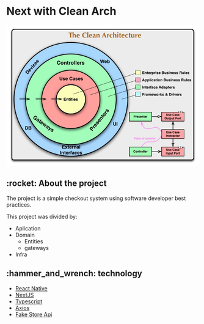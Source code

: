 # Next with Clean Arch

<img src="https://github.com/viniciusbls9/next-clean-arch/blob/main/.github/img/CleanArchitecture.jpg" />

<h2>:rocket: About the project</h2>
<p>The project is a simple checkout system
using software developer best practices.</p>

<p>This project was divided by:</p>

- Aplication
- Domain
    - Entities
    - gateways
- Infra

<h2>:hammer_and_wrench: technology</h2>

 - [React Native](https://reactjs.org/)
 - [NextJS](https://vercel.com/home?utm_source=next-site&utm_medium=banner&utm_campaign=next-website)
 - [Typescript](https://www.typescriptlang.org/)
 - [Axios](https://axios-http.com/docs/intro)
 - [Fake Store Api](https://fakestoreapi.com)